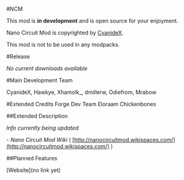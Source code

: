 #NCM

This mod is **in development** and is open source for your enjoyment.

Nano Circuit Mod is copyrighted by [CyanideX](https://github.com/CyanideX "CyanideX GitHub profile").

This mod is not to be used in any modpacks.

#Release

*No current downloads available*

#Main Development Team

CyanideX, Hawkye, Xhamolk_, dmillerw, Odiefrom, Mrabow

#Extended Credits
Forge Dev Team
Eloraam
Chickenbones


##Extended Description

*Info currently being updated*

\- *Nano Circuit Mod Wiki* ( [http://nanocircuitmod.wikispaces.com/](http://nanocircuitmod.wikispaces.com/) )

##Planned Features

[Website](no link yet)
